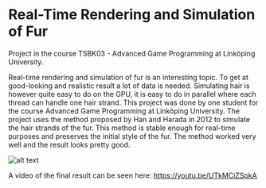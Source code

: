 # Real-Time Rendering and Simulation of Fur
Project in the course TSBK03 - Advanced Game Programming at Linköping University. 

Real-time rendering and simulation of fur is an interesting topic. To get at good-looking and realistic result a lot of data is needed. Simulating hair is however quite easy to do on the GPU, it is easy to do in parallel where each thread can handle one hair strand. This project was done by one student for the course Advanced Game Programming at Linköping University. The project uses the method proposed by Han and Harada in 2012 to simulate the hair strands of the fur. This method is stable enough for real-time purposes and preserves the initial style of the fur. The method worked very well and the result looks pretty good. 

![alt text](https://raw.githubusercontent.com/rcedermalm/Realtime-Rendering-of-Fur/master/images/bunny.PNG)

A video of the final result can be seen here: https://youtu.be/UTkMCiZSpkA
